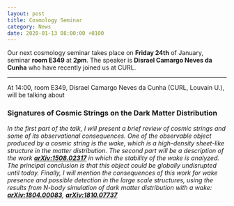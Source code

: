 ```yaml
---
layout: post
title: Cosmology Seminar
category: News
date: 2020-01-13 08:00:00 +0100
---
```


Our next cosmology seminar takes place on **Friday 24th** of January,
seminar **room E349** at **2pm**. The speaker is **Disrael Camargo Neves da Cunha** who have recently joined us at CURL.

---

At 14:00, room E349, Disrael Camargo Neves da Cunha (CURL, Louvain U.), will be talking about


### Signatures of Cosmic Strings on the Dark Matter Distribution


*In the first part of the talk, I will present a brief review of
cosmic strings and some of its observational consequences. One of the
observable object produced by a cosmic string is the wake, which is a
high-density sheet-like structure in the matter distribution. The
second part will be a description of the work
[**arXiv:1508.02317**](https://arxiv.org/abs/1508.02317) in which the
stability of the wake is analyzed. The principal conclusion is that
this object could be globally undisrupted until today. Finally, I will
mention the consequences of this work for wake presence and possible
detection in the large scale structures, using the results from N-body
simulation of dark matter distribution with a wake:
[**arXiv:1804.00083**](https://arxiv.org/abs/1804.00083),
[**arXiv:1810.07737**](https://arxiv.org/abs/1810.07737)*



